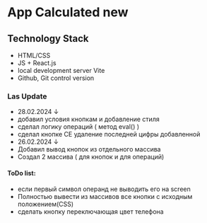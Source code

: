 # App Calculated new

## Technology Stack
- HTML/CSS
- JS + React.js
- local development server Vite
- Github, Git control version

### Las Update
- 28.02.2024 ↓
- добавил условия кнопкам и добавление стиля
- сделал логику операций ( метод eval() )
- сделал кнопке CE удаление последней цифры добавленной
- 26.02.2024 ↓
- Добавил вывод кнопок из отдельного массива
- Создал 2 массива ( для кнопок и для операций)

#### ToDo list:
- если первый символ операнд не выводить его на screen
- Полностью вывести из массивов все кнопки с исходным положением(CSS)
- сделать кнопку переключающая цвет телефона
